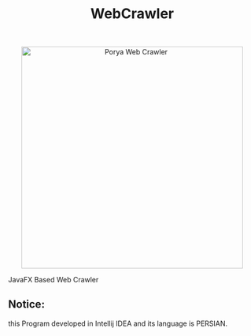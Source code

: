 <h1 align="center"> WebCrawler </h1> <br>
<p align="center">
   <img alt="Porya Web Crawler" title="Web Crawler" src="https://github.com/porya-gohary/WebCrawler/raw/master/WebCrawler.png" width="450">
</p>

<!-- START doctoc generated TOC please keep comment here to allow auto update -->
<!-- DON'T EDIT THIS SECTION, INSTEAD RE-RUN doctoc TO UPDATE -->
JavaFX Based Web Crawler
## Notice:
this Program developed in Intellij IDEA and its language is PERSIAN.
